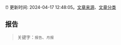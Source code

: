 :alarm_clock: 更新时间: 2024-04-17 12:48:05。[文章来源](/README.md)、[文章分类](/TAGS.md)

## 报告


> 关键字：`报告`、`月报`



